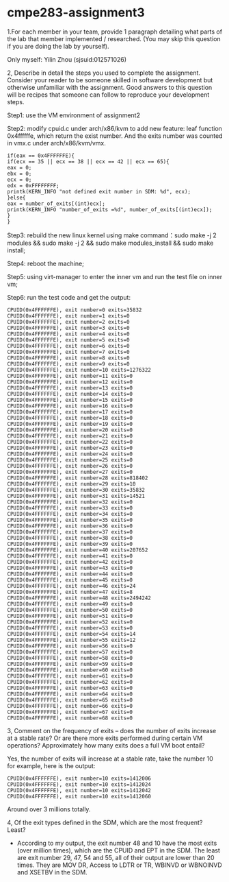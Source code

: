 # cmpe283-assignment3
1.For each member in your team, provide 1 paragraph detailing what parts of the lab that member implemented / researched. (You may skip this question if you are doing the lab by yourself). 

Only myself: Yilin Zhou (sjsuid:012571026)

2, Describe in detail the steps you used to complete the assignment. Consider your reader to be someone skilled in software development but otherwise unfamiliar with the assignment. Good answers to this question will be recipes that someone can follow to reproduce your development steps. 

Step1: use the VM environment of assignment2

Step2: modify cpuid.c under arch/x86/kvm to add new feature: leaf function 0x4ffffffe, which return the exist number. And the exits number was counted in vmx.c under arch/x86/kvm/vmx.

```
if(eax == 0x4FFFFFFE){
if(ecx == 35 || ecx == 38 || ecx == 42 || ecx == 65){
eax = 0; 
ebx = 0; 
ecx = 0; 
edx = 0xFFFFFFFF;
printk(KERN_INFO "not defined exit number in SDM: %d", ecx);
}else{
eax = number_of_exits[(int)ecx];
printk(KERN_INFO "number_of_exits =%d", number_of_exits[(int)ecx]);
}
}
```

Step3: rebuild the new linux kernel using make command：sudo make -j 2 modules && sudo make -j 2 && sudo make modules_install && sudo make install;

Step4: reboot the machine;

Step5: using virt-manager to enter the inner vm and run the test file on inner vm;

Step6: run the test code and get the output:

```
CPUID(0x4FFFFFFE), exit number=0 exits=35832
CPUID(0x4FFFFFFE), exit number=1 exits=0
CPUID(0x4FFFFFFE), exit number=2 exits=0
CPUID(0x4FFFFFFE), exit number=3 exits=0
CPUID(0x4FFFFFFE), exit number=4 exits=0
CPUID(0x4FFFFFFE), exit number=5 exits=0
CPUID(0x4FFFFFFE), exit number=6 exits=0
CPUID(0x4FFFFFFE), exit number=7 exits=0
CPUID(0x4FFFFFFE), exit number=8 exits=0
CPUID(0x4FFFFFFE), exit number=9 exits=0
CPUID(0x4FFFFFFE), exit number=10 exits=1276322
CPUID(0x4FFFFFFE), exit number=11 exits=0
CPUID(0x4FFFFFFE), exit number=12 exits=0
CPUID(0x4FFFFFFE), exit number=13 exits=0
CPUID(0x4FFFFFFE), exit number=14 exits=0
CPUID(0x4FFFFFFE), exit number=15 exits=0
CPUID(0x4FFFFFFE), exit number=16 exits=0
CPUID(0x4FFFFFFE), exit number=17 exits=0
CPUID(0x4FFFFFFE), exit number=18 exits=0
CPUID(0x4FFFFFFE), exit number=19 exits=0
CPUID(0x4FFFFFFE), exit number=20 exits=0
CPUID(0x4FFFFFFE), exit number=21 exits=0
CPUID(0x4FFFFFFE), exit number=22 exits=0
CPUID(0x4FFFFFFE), exit number=23 exits=0
CPUID(0x4FFFFFFE), exit number=24 exits=0
CPUID(0x4FFFFFFE), exit number=25 exits=0
CPUID(0x4FFFFFFE), exit number=26 exits=0
CPUID(0x4FFFFFFE), exit number=27 exits=0
CPUID(0x4FFFFFFE), exit number=28 exits=818402
CPUID(0x4FFFFFFE), exit number=29 exits=10
CPUID(0x4FFFFFFE), exit number=30 exits=35832
CPUID(0x4FFFFFFE), exit number=31 exits=14521
CPUID(0x4FFFFFFE), exit number=32 exits=0
CPUID(0x4FFFFFFE), exit number=33 exits=0
CPUID(0x4FFFFFFE), exit number=34 exits=0
CPUID(0x4FFFFFFE), exit number=35 exits=0
CPUID(0x4FFFFFFE), exit number=36 exits=0
CPUID(0x4FFFFFFE), exit number=37 exits=0
CPUID(0x4FFFFFFE), exit number=38 exits=0
CPUID(0x4FFFFFFE), exit number=39 exits=0
CPUID(0x4FFFFFFE), exit number=40 exits=207652
CPUID(0x4FFFFFFE), exit number=41 exits=0
CPUID(0x4FFFFFFE), exit number=42 exits=0
CPUID(0x4FFFFFFE), exit number=43 exits=0
CPUID(0x4FFFFFFE), exit number=44 exits=0
CPUID(0x4FFFFFFE), exit number=45 exits=0
CPUID(0x4FFFFFFE), exit number=46 exits=24
CPUID(0x4FFFFFFE), exit number=47 exits=8
CPUID(0x4FFFFFFE), exit number=48 exits=2494242
CPUID(0x4FFFFFFE), exit number=49 exits=0
CPUID(0x4FFFFFFE), exit number=50 exits=0
CPUID(0x4FFFFFFE), exit number=51 exits=0
CPUID(0x4FFFFFFE), exit number=52 exits=0
CPUID(0x4FFFFFFE), exit number=53 exits=0
CPUID(0x4FFFFFFE), exit number=54 exits=14
CPUID(0x4FFFFFFE), exit number=55 exits=12
CPUID(0x4FFFFFFE), exit number=56 exits=0
CPUID(0x4FFFFFFE), exit number=57 exits=0
CPUID(0x4FFFFFFE), exit number=58 exits=0
CPUID(0x4FFFFFFE), exit number=59 exits=0
CPUID(0x4FFFFFFE), exit number=60 exits=0
CPUID(0x4FFFFFFE), exit number=61 exits=0
CPUID(0x4FFFFFFE), exit number=62 exits=0
CPUID(0x4FFFFFFE), exit number=63 exits=0
CPUID(0x4FFFFFFE), exit number=64 exits=0
CPUID(0x4FFFFFFE), exit number=65 exits=0
CPUID(0x4FFFFFFE), exit number=66 exits=0
CPUID(0x4FFFFFFE), exit number=67 exits=0
CPUID(0x4FFFFFFE), exit number=68 exits=0
```


3, Comment on the frequency of exits – does the number of exits increase at a stable rate? Or are there more exits performed during certain VM operations? Approximately how many exits does a full VM boot entail?

Yes, the number of exits will increase at a stable rate, take the number 10 for example, here is the output:

```
CPUID(0x4FFFFFFE), exit number=10 exits=1412006
CPUID(0x4FFFFFFE), exit number=10 exits=1412024
CPUID(0x4FFFFFFE), exit number=10 exits=1412042
CPUID(0x4FFFFFFE), exit number=10 exits=1412060
```
Around over 3 millions totally.

4, Of the exit types defined in the SDM, which are the most frequent? Least? 

 - According to my output, the exit number 48 and 10 have the most exits (over million times), which are the CPUID and EPT in the SDM. The least are exit number 29, 47, 54 and 55, all of their output are lower than 20 times. They are MOV DR, Access to LDTR or TR, WBINVD or WBNOINVD and XSETBV in the SDM.
